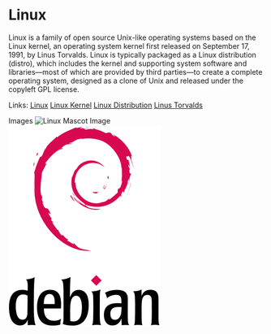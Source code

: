 # Linux
Linux is a family of open source Unix-like operating systems based on the Linux kernel, an operating system kernel first released on September 17, 1991, by Linus Torvalds. Linux is typically packaged as a Linux distribution (distro), which includes the kernel and supporting system software and libraries—most of which are provided by third parties—to create a complete operating system, designed as a clone of Unix and released under the copyleft GPL license.



Links:
[Linux](https://en.wikipedia.org/wiki/Linux)
[Linux Kernel](https://en.wikipedia.org/wiki/Linux_kernel)
[Linux Distribution](https://en.wikipedia.org/wiki/Linux_distribution)
[Linus Torvalds](https://en.wikipedia.org/wiki/Linus_Torvalds)

Images
![Linux Mascot Image](https://pbs.twimg.com/profile_images/1216459377512796162/C1Rh4Vax_400x400.jpg)
![Debian_logo](Debian_logo.png)
